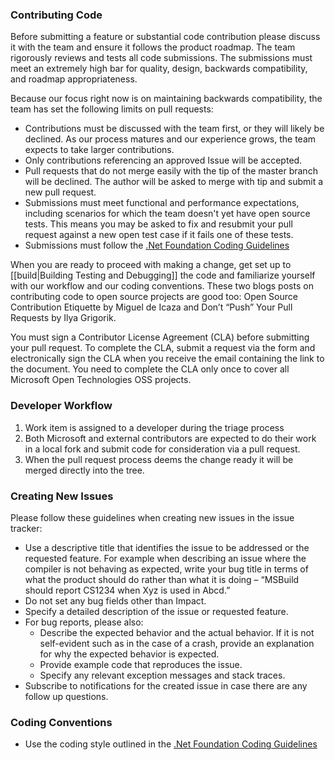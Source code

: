 ### Contributing Code
Before submitting a feature or substantial code contribution please discuss it with the team and ensure it follows the product roadmap. The team rigorously reviews and tests all code submissions. The submissions must meet an extremely high bar for quality, design, backwards compatibility, and roadmap appropriateness.

Because our focus right now is on maintaining backwards compatibility, the team has set the following limits on pull requests:

- Contributions must be discussed with the team first, or they will likely be declined. As our process matures and our experience grows, the team expects to take larger contributions.
- Only contributions referencing an approved Issue will be accepted.
- Pull requests that do not merge easily with the tip of the master branch will be declined. The author will be asked to merge with tip and submit a new pull request.
- Submissions must meet functional and performance expectations, including scenarios for which the team doesn't yet have open source tests. This means you may be asked to fix and resubmit your pull request against a new open test case if it fails one of these tests.
- Submissions must follow the [.Net Foundation Coding Guidelines](https://github.com/dotnet/corefx/wiki/Contributing#c-coding-style)

When you are ready to proceed with making a change, get set up to [[build|Building Testing and Debugging]] the code and familiarize yourself with our workflow and our coding conventions. These two blogs posts on contributing code to open source projects are good too: Open Source Contribution Etiquette by Miguel de Icaza and Don’t “Push” Your Pull Requests by Ilya Grigorik.

You must sign a Contributor License Agreement (CLA) before submitting your pull request. To complete the CLA, submit a request via the form and electronically sign the CLA when you receive the email containing the link to the document. You need to complete the CLA only once to cover all Microsoft Open Technologies OSS projects.

### Developer Workflow

1. Work item is assigned to a developer during the triage process
2. Both Microsoft and external contributors are expected to do their work in a local fork and submit code for consideration via a pull request.
3. When the pull request process deems the change ready it will be merged directly into the tree. 

### Creating New Issues

Please follow these guidelines when creating new issues in the issue tracker:

- Use a descriptive title that identifies the issue to be addressed or the requested feature. For example when describing an issue where the compiler is not behaving as expected, write your bug title in terms of what the product should do rather than what it is doing – “MSBuild should report CS1234 when Xyz is used in Abcd.”
- Do not set any bug fields other than Impact.
- Specify a detailed description of the issue or requested feature.
- For bug reports, please also:
    - Describe the expected behavior and the actual behavior. If it is not self-evident such as in the case of a crash, provide an explanation for why the expected behavior is expected.
    - Provide example code that reproduces the issue.
    - Specify any relevant exception messages and stack traces.
- Subscribe to notifications for the created issue in case there are any follow up questions.

### Coding Conventions
- Use the coding style outlined in the [.Net Foundation Coding Guidelines](https://github.com/dotnet/corefx/wiki/Contributing#c-coding-style)
